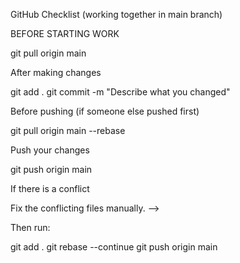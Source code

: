 GitHub Checklist (working together in main branch)

BEFORE STARTING WORK

git pull origin main


After making changes

git add .
git commit -m "Describe what you changed"


Before pushing (if someone else pushed first)

git pull origin main --rebase


Push your changes

git push origin main


If there is a conflict

Fix the conflicting files manually. -->

Then run:

git add .
git rebase --continue
git push origin main